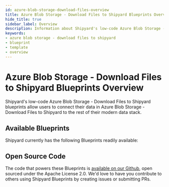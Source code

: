 ```yaml
---
id: azure-blob-storage-download-files-overview
title: Azure Blob Storage - Download Files to Shipyard Blueprints Overview
hide_title: true
sidebar_label: Overview
description: Information about Shipyard's low-code Azure Blob Storage - Download Files to Shipyard templates.
keywords:
- azure blob storage - download files to shipyard
- blueprint
- template
- overview
---
```


# Azure Blob Storage - Download Files to Shipyard Blueprints Overview

Shipyard's low-code Azure Blob Storage - Download Files to Shipyard blueprints allow users to connect their data in Azure Blob Storage - Download Files to Shipyard to the rest of their modern data stack.

## Available Blueprints
Shipyard currently has the following Blueprints readily available: 

## Open Source Code
The code that powers these Blueprints is [available on our Github](None), open sourced under the Apache License 2.0. We'd love to have you contribute to others using Shipyard Blueprints by creating issues or submitting PRs.
